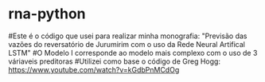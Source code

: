# rna-python
  #Este é o código que usei para realizar minha monografia: "Previsão das vazões do reversatório de Jurumirim com o uso da Rede Neural Artifical LSTM"
  #O Modelo I corresponde ao modelo mais complexo com o uso de 3 váriaveis preditoras
  #Utilizei como base o código de Greg Hogg: https://www.youtube.com/watch?v=kGdbPnMCdOg
